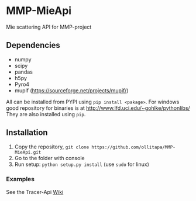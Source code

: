 # MMP-MieApi
Mie scattering API for MMP-project

## Dependencies

* numpy
* scipy
* pandas
* h5py
* Pyro4
* mupif (https://sourceforge.net/projects/mupif/)

All can be installed from PYPI using ```pip install <pakage>```. For windows good repository for binaries is at http://www.lfd.uci.edu/~gohlke/pythonlibs/ They are also installed using ```pip```.


## Installation

1. Copy the repository, ```git clone https://github.com/ollitapa/MMP-MieApi.git```
1. Go to the folder with console
1. Run setup: ```python setup.py install``` (use ```sudo``` for linux)

### Examples
See the Tracer-Api [Wiki](https://github.com/ollitapa/MMP-TracerApi/wiki)
